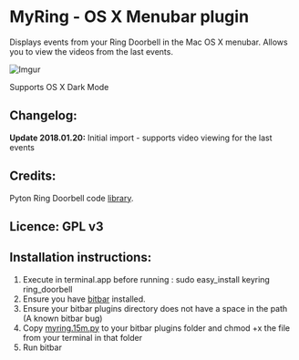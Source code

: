
# MyRing - OS X Menubar plugin

Displays events from your Ring Doorbell in the Mac OS X menubar. Allows you to view the videos from the last events.

![Imgur](https://i.imgur.com/IYiatlI.png)

Supports OS X Dark Mode 

## Changelog: 

**Update 2018.01.20:** Initial import - supports video viewing for the last events

## Credits: 

Pyton Ring Doorbell code [library](https://github.com/tchellomello/python-ring-doorbell/).

## Licence: GPL v3

## Installation instructions: 

1. Execute in terminal.app before running : sudo easy_install keyring ring_doorbell
2. Ensure you have [bitbar](https://github.com/matryer/bitbar/releases/latest) installed.
3. Ensure your bitbar plugins directory does not have a space in the path (A known bitbar bug)
4. Copy [myring.15m.py](myring.15m.py) to your bitbar plugins folder and chmod +x the file from your terminal in that folder
5. Run bitbar
